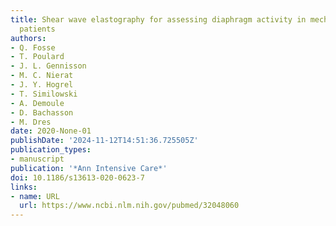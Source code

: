 ```yaml
---
title: Shear wave elastography for assessing diaphragm activity in mechanically ventilated
  patients
authors:
- Q. Fosse
- T. Poulard
- J. L. Gennisson
- M. C. Nierat
- J. Y. Hogrel
- T. Similowski
- A. Demoule
- D. Bachasson
- M. Dres
date: 2020-None-01
publishDate: '2024-11-12T14:51:36.725505Z'
publication_types:
- manuscript
publication: '*Ann Intensive Care*'
doi: 10.1186/s13613-020-0623-7
links:
- name: URL
  url: https://www.ncbi.nlm.nih.gov/pubmed/32048060
---
```


